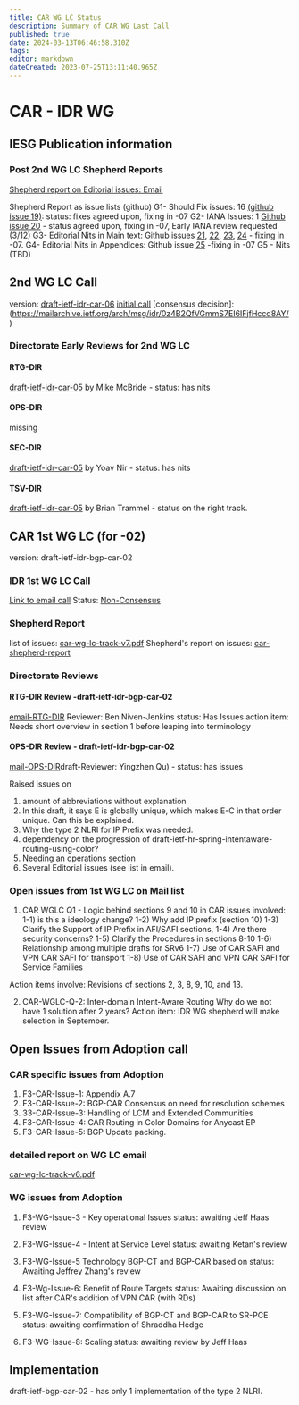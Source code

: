 ```yaml
---
title: CAR WG LC Status 
description: Summary of CAR WG Last Call 
published: true
date: 2024-03-13T06:46:58.310Z
tags: 
editor: markdown
dateCreated: 2023-07-25T13:11:40.965Z
---
```


# CAR - IDR WG 
## IESG Publication information 


### Post 2nd WG LC Shepherd Reports
[Shepherd report on Editorial issues: Email](https://mailarchive.ietf.org/arch/msg/idr/de9x2kpB8bI-kojYlYOozKNArsk/)


Shepherd Report as issue lists (github)
G1- Should Fix issues: 16 [(github issue 19)](https://github.com/ietf-wg-idr/draft-ietf-idr-bgp-car/issues/19): status: fixes agreed upon, fixing in -07 
G2- IANA Issues: 1 [Github issue 20](https://github.com/ietf-wg-idr/draft-ietf-idr-bgp-car/issues/20) - status agreed upon, fixing in -07,  Early IANA review requested (3/12)
G3- Editorial Nits in Main text: Github issues [21](https://github.com/ietf-wg-idr/draft-ietf-idr-bgp-car/issues/21), [22](https://github.com/ietf-wg-idr/draft-ietf-idr-bgp-car/issues/22), 
[23](https://github.com/ietf-wg-idr/draft-ietf-idr-bgp-car/issues/23), [24](https://github.com/ietf-wg-idr/draft-ietf-idr-bgp-car/issues/24) - fixing in -07. 
G4- Editorial Nits in Appendices: Github issue [25](https://github.com/ietf-wg-idr/draft-ietf-idr-bgp-car/issues/25) -fixing in -07 
G5 - Nits (TBD) 


## 2nd WG LC Call 
version: [draft-ietf-idr-car-06](https://datatracker.ietf.org/doc/draft-ietf-idr-bgp-car/)
[initial call](https://mailarchive.ietf.org/arch/msg/idr/vnaLLq3MUuiONqfjFkpIPl9Q-Zs/)
[consensus decision]:(https://mailarchive.ietf.org/arch/msg/idr/0z4B2QfVGmmS7EI6IFjfHccd8AY/)

### Directorate Early Reviews for 2nd WG LC 
#### RTG-DIR
[draft-ietf-idr-car-05](https://datatracker.ietf.org/doc/review-ietf-idr-bgp-car-05-rtgdir-early-mcbride-2024-01-04/) by Mike McBride - status: has nits 

#### OPS-DIR 
missing

#### SEC-DIR 
[draft-ietf-idr-car-05](https://datatracker.ietf.org/doc/review-ietf-idr-bgp-car-05-secdir-early-nir-2023-12-19/) by Yoav Nir - status: has nits 
#### TSV-DIR 
[draft-ietf-idr-car-05](https://datatracker.ietf.org/doc/review-ietf-idr-bgp-car-05-tsvart-early-trammell-2024-01-16/) by Brian Trammel - status on the right track. 

## CAR 1st WG LC (for -02) 
version: draft-ietf-idr-bgp-car-02 
### IDR 1st WG LC Call 
[Link to email call](https://mailarchive.ietf.org/arch/msg/idr/_6wv8MYHgMESkH3ZjVlzn14KYy8/)
Status: [Non-Consensus](https://mailarchive.ietf.org/arch/msg/idr/2mPRIH98LYjrnZ1t4USVij_qzKs/)

### Shepherd Report 
list of issues:  [car-wg-lc-track-v7.pdf](/idr/car-wg-lc-track-v7.pdf)
Shepherd's report on issues:  [car-shepherd-report](/idr/idr-shepherd-car-wglc-q1-issues-v3.pdf)

### Directorate Reviews 
#### RTG-DIR Review -draft-ietf-idr-bgp-car-02 
[email-RTG-DIR](https://mailarchive.ietf.org/arch/msg/idr/0X_q_e09ejtb0NZQ25smUrklwmQ/)
Reviewer: Ben Niven-Jenkins status: Has Issues
action item: Needs short overview in section 1 before leaping into terminology

#### OPS-DIR Review - draft-ietf-idr-bgp-car-02 
[mail-OPS-DIR](https://mailarchive.ietf.org/arch/msg/idr/4SgOciKKtA9nap1M-f6eHRKNtWc/)draft-Reviewer: Yingzhen Qu) - status: has issues 

Raised issues on 
1) amount of abbreviations without explanation 
2) In this draft, it says E is globally unique, which makes E-C in that order unique.  Can this be explained. 
3) Why the type 2 NLRI for IP Prefix was needed. 
4) dependency on the progression of draft-ietf-hr-spring-intentaware-routing-using-color? 
5) Needing an operations section      
6) Several Editorial issues (see list in email). 

### Open issues from 1st WG LC on Mail list 
1. CAR WGLC Q1 - Logic behind sections 9 and 10 in CAR 
  issues involved: 
    1-1) is this a ideology change? 
    1-2) Why add IP prefix (section 10) 
    1-3) Clarify the Support of IP Prefix in AFI/SAFI sections, 
    1-4) Are there security concerns?
    1-5) Clarify the Procedures in sections 8-10
    1-6) Relationship among multiple drafts for SRv6 
    1-7) Use of CAR SAFI and VPN CAR SAFI for transport
    1-8) Use of CAR SAFI and VPN CAR SAFI for Service Families 

Action items involve: Revisions of sections 2, 3, 8, 9, 10, and 13. 

 2. CAR-WGLC-Q-2: Inter-domain Intent-Aware Routing 
  Why do we not have 1 solution after 2 years? 
  Action item: IDR WG shepherd will make selection in September. 
 
 ## Open Issues from Adoption call  
 ### CAR specific issues from Adoption  
 1. F3-CAR-Issue-1: Appendix A.7 
 2. F3-CAR-Issue-2: BGP-CAR Consensus on need for resolution schemes
 3. 33-CAR-Issue-3: Handling of LCM and Extended Communities
 4. F3-CAR-Issue-4: CAR Routing in Color Domains for Anycast EP
 5. F3-CAR-Issue-5: BGP Update packing. 

### detailed report on WG LC email
[car-wg-lc-track-v6.pdf](/idr/idr/car-wg-lc-track-v6.pdf)


### WG issues from Adoption 
1. F3-WG-Issue-3 - Key operational Issues
status: awaiting Jeff Haas review

2. F3-WG-Issue-4 - Intent at Service Level 
status: awaiting Ketan's review

3. F3-WG-Issue-5 Technology BGP-CT and BGP-CAR based on 
status: Awaiting Jeffrey Zhang's review 

4. F3-Wg-Issue-6: Benefit of Route Targets
status: Awaiting discussion on list after CAR's 
addition of VPN CAR (with RDs)

5. F3-WG-Issue-7: Compatibility of BGP-CT and BGP-CAR to SR-PCE
status: awaiting confirmation of Shraddha Hedge 

6. F3-WG-Issue-8: Scaling 
status: awaiting review by Jeff Haas 

## Implementation

draft-ietf-bgp-car-02 - has only 1 implementation of the type 2 NLRI.  


